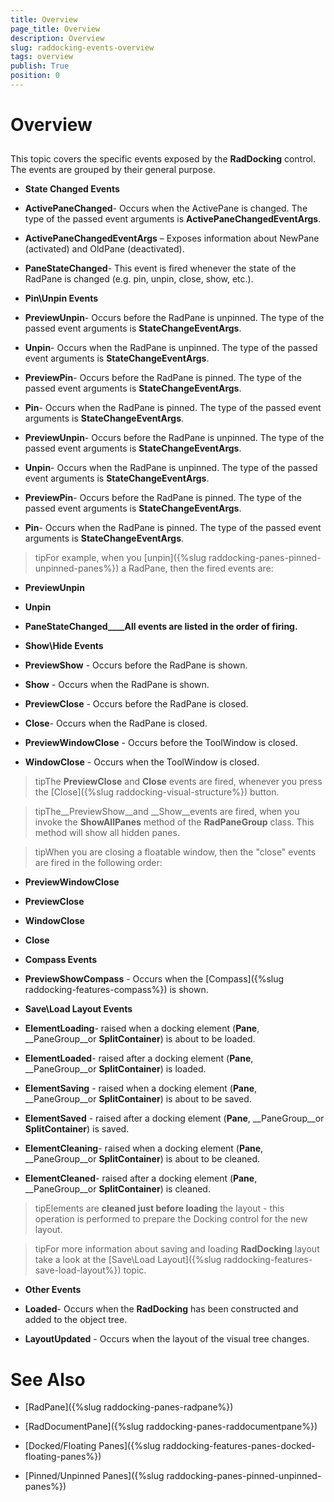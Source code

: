 ```yaml
---
title: Overview
page_title: Overview
description: Overview
slug: raddocking-events-overview
tags: overview
publish: True
position: 0
---
```


# Overview



## 

This topic covers the specific events exposed by the __RadDocking__ control. The events are grouped by their general purpose.
                

* __State Changed Events__

* __ActivePaneChanged__- Occurs when the ActivePane is changed. The type of the passed event arguments is __ActivePaneChangedEventArgs__.
                                

* __ActivePaneChangedEventArgs__ – Exposes information about NewPane (activated) and OldPane (deactivated).
                                        

* __PaneStateChanged__- This event is fired whenever the state of the RadPane is changed (e.g. pin, unpin, close, show, etc.).
                                



* __Pin\Unpin Events__

* __PreviewUnpin__- Occurs before the RadPane is unpinned. The type of the passed event arguments is __StateChangeEventArgs__.
                                

* __Unpin__- Occurs when the RadPane is unpinned. The type of the passed event arguments is __StateChangeEventArgs__.
                                

* __PreviewPin__- Occurs before the RadPane is pinned. The type of the passed event arguments is __StateChangeEventArgs__.
                                

* __Pin__- Occurs when the RadPane is pinned. The type of the passed event arguments is __StateChangeEventArgs__.
                                

* __PreviewUnpin__- Occurs before the RadPane is unpinned. The type of the passed event arguments is __StateChangeEventArgs__.
                                

* __Unpin__- Occurs when the RadPane is unpinned. The type of the passed event arguments is __StateChangeEventArgs__.
                                

* __PreviewPin__- Occurs before the RadPane is pinned. The type of the passed event arguments is __StateChangeEventArgs__.
                                

* __Pin__- Occurs when the RadPane is pinned. The type of the passed event arguments is __StateChangeEventArgs__.
                                

>tipFor example, when you [unpin]({%slug raddocking-panes-pinned-unpinned-panes%}) a RadPane, then the fired events are:
                    

* __PreviewUnpin__

* __Unpin__

* __PaneStateChanged____All events are listed in the order of firing.__

* __Show\Hide Events__

* __PreviewShow__ - Occurs before the RadPane is shown.
                                

* __Show__ - Occurs when the RadPane is shown.
                                

* __PreviewClose__ - Occurs before the RadPane is closed.
                                

* __Close__- Occurs when the RadPane is closed.
                                

* __PreviewWindowClose__ - Occurs before the ToolWindow is closed.
                                

* __WindowClose__ - Occurs when the ToolWindow is closed.
                                

>tipThe __PreviewClose__ and __Close__ events are fired, whenever you press the [Close]({%slug raddocking-visual-structure%}) button.
                    

>tipThe__PreviewShow__and __Show__events are fired, when you invoke the __ShowAllPanes__ method of the __RadPaneGroup__ class. This method will show all hidden panes.
                    

>tipWhen you are closing a floatable window, then the "close" events are fired in the following order:
                    

* __PreviewWindowClose__

* __PreviewClose__

* __WindowClose__

* __Close__

* __Compass Events__

* __PreviewShowCompass__ - Occurs when the [Compass]({%slug raddocking-features-compass%}) is shown.
                                

* __Save\Load Layout Events__

* __ElementLoading__- raised when a docking element (__Pane__, __PaneGroup__or __SplitContainer__) is about to be loaded.
                                

* __ElementLoaded__- raised after a docking element (__Pane__, __PaneGroup__or __SplitContainer__) is loaded.
                                

* __ElementSaving__ - raised when a docking element (__Pane__, __PaneGroup__or __SplitContainer__) is about to be saved.
                                

* __ElementSaved__ - raised after a docking element (__Pane__, __PaneGroup__or __SplitContainer__) is saved.
                                

* __ElementCleaning__- raised when a docking element (__Pane__, __PaneGroup__or __SplitContainer__) is about to be cleaned.
                                

* __ElementCleaned__- raised after a docking element (__Pane__, __PaneGroup__or __SplitContainer__) is cleaned.
                                

>tipElements are __cleaned just before loading__ the layout - this operation is performed to prepare the Docking control for the new layout.
                    

>tipFor more information about saving and loading __RadDocking__ layout take a look at the [Save\Load Layout]({%slug raddocking-features-save-load-layout%}) topic.
                    

* __Other Events__

* __Loaded__- Occurs when the __RadDocking__ has been constructed and added to the object tree.
                                

* __LayoutUpdated__ - Occurs when the layout of the visual tree changes.
                                

# See Also

 * [RadPane]({%slug raddocking-panes-radpane%})

 * [RadDocumentPane]({%slug raddocking-panes-raddocumentpane%})

 * [Docked/Floating Panes]({%slug raddocking-features-panes-docked-floating-panes%})

 * [Pinned/Unpinned Panes]({%slug raddocking-panes-pinned-unpinned-panes%})
